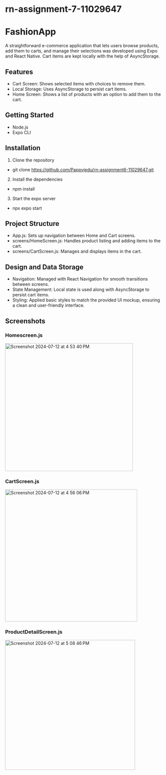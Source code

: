 # rn-assignment-7-11029647


# FashionApp
A straightforward e-commerce application that lets users browse products, add them to carts, and manage their selections was developed using Expo and React Native. Cart items are kept locally with the help of AsyncStorage.

## Features
* Cart Screen: Shows selected items with choices to remove them.
* Local Storage: Uses AsyncStorage to persist cart items.
* Home Screen: Shows a list of products with an option to add them to the cart.

## Getting Started
* Node.js
* Expo CLI

## Installation
1. Clone the repository
* git clone https://github.com/Pappyjedu/rn-assignment6-11029647.git

2. Install the dependencies
  * npm install

3. Start the expo server
  * npx expo start

## Project Structure
* App.js: Sets up navigation between Home and Cart screens.
* screens/HomeScreen.js: Handles product listing and adding items to the cart.
* screens/CartScreen.js: Manages and displays items in the cart.
## Design and Data Storage
* Navigation: Managed with React Navigation for smooth transitions between screens.
* State Management: Local state is used along with AsyncStorage to persist cart items.
* Styling: Applied basic styles to match the provided UI mockup, ensuring a clean and user-friendly interface.

## Screenshots

### Homescreen.js
<img width="412" alt="Screenshot 2024-07-12 at 4 53 40 PM" src="https://github.com/user-attachments/assets/07c0f880-ef43-4e7d-9398-754917a931dd">

### CartScreen.js
<img width="426" alt="Screenshot 2024-07-12 at 4 56 06 PM" src="https://github.com/user-attachments/assets/3a778443-a8e8-404b-88a3-02caa6fc134b">

### ProductDetailScreen.js
<img width="419" alt="Screenshot 2024-07-12 at 5 08 46 PM" src="https://github.com/user-attachments/assets/cfd9f292-594f-4a9a-acb9-246bfea381de">











